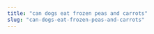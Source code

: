 ```yaml
---
title: "can dogs eat frozen peas and carrots"
slug: "can-dogs-eat-frozen-peas-and-carrots"
---
```


